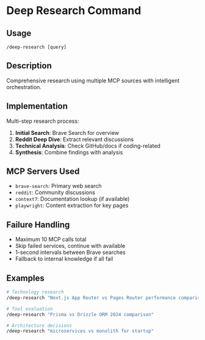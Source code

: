 # Deep Research Command

## Usage
```
/deep-research [query]
```

## Description
Comprehensive research using multiple MCP sources with intelligent orchestration.

## Implementation
Multi-step research process:
1. **Initial Search**: Brave Search for overview
2. **Reddit Deep Dive**: Extract relevant discussions
3. **Technical Analysis**: Check GitHub/docs if coding-related
4. **Synthesis**: Combine findings with analysis

## MCP Servers Used
- `brave-search`: Primary web search
- `reddit`: Community discussions
- `context7`: Documentation lookup (if available)
- `playwright`: Content extraction for key pages

## Failure Handling
- Maximum 10 MCP calls total
- Skip failed services, continue with available
- 1-second intervals between Brave searches
- Fallback to internal knowledge if all fail

## Examples
```bash
# Technology research
/deep-research "Next.js App Router vs Pages Router performance comparison"

# Tool evaluation
/deep-research "Prisma vs Drizzle ORM 2024 comparison"

# Architecture decisions  
/deep-research "microservices vs monolith for startup"
```